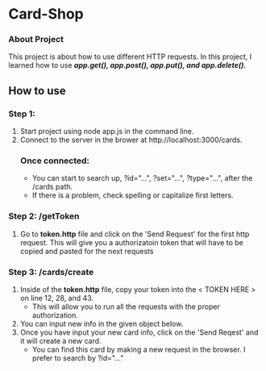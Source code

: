 # Card-Shop

### About Project ###
This project is about how to use different HTTP requests. In this project, I learned how to use ***app.get(), app.post(), app.put(), and app.delete().***

## How to use ##
### Step 1: ###
1. Start project using node app.js in the command line.
2. Connect to the server in the brower at http://localhost:3000/cards.
    ### Once connected: ###
    - You can start to search up, ?id="...", ?set="...", ?type="...", after the /cards path.
    - If there is a problem, check spelling or capitalize first letters.

### Step 2: /getToken ###
1. Go to **token.http** file and click on the 'Send Request' for the first http request. This will give you a authorizatoin token that will have to be copied and pasted for the next requests

### Step 3: /cards/create ###
1. Inside of the **token.http** file, copy your token into the < TOKEN HERE > on line 12, 28, and 43.
    - This will allow you to run all the requests with the proper authorization.
2. You can input new info in the given object below.
3. Once you have input your new card info, click on the 'Send Reqest' and it will create a new card.
    - You can find this card by making a new request in the browser. I prefer to search by ?id="..."

